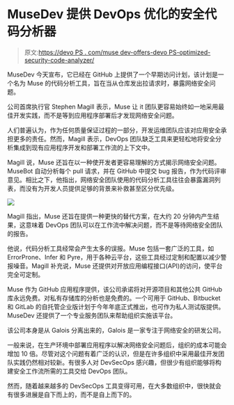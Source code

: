 # MuseDev 提供 DevOps 优化的安全代码分析器

> 原文:[https://devo PS . com/muse dev-offers-devo PS-optimized-security-code-analyzer/](https://devops.com/musedev-offers-devops-optimized-security-code-analyzer/)

MuseDev 今天宣布，它已经在 GitHub 上提供了一个早期访问计划，该计划是一个名为 Muse 的代码分析工具，旨在当从仓库发出拉请求时，暴露网络安全问题。

公司首席执行官 Stephen Magill 表示，Muse 让 it 团队更容易始终如一地采用最佳开发实践，而不是等到应用程序部署后才发现网络安全问题。

人们普遍认为，作为任何质量保证过程的一部分，开发运维团队应该对应用安全承担更多的责任。然而，Magill 表示，DevOps 团队缺乏工具来更轻松地将安全分析集成到现有应用程序开发和部署工作流的上下文中。

Magill 说，Muse 还旨在以一种使开发者更容易理解的方式揭示网络安全问题。MuseBot 自动分析每个 pull 请求，并在 GitHub 中提交 bug 报告，作为代码评审意见。相比之下，他指出，网络安全团队使用的代码分析工具往往会暴露漏洞列表，而没有为开发人员提供足够的背景来补救甚至区分优先级。

![](../Images/9ad6ce8d4d1bac438ad0521550c48f44.png)

Magill 指出，Muse 还旨在提供一种更快的替代方案，在大约 20 分钟内产生结果，这意味着 DevOps 团队可以在工作流中解决问题，而不是等待网络安全团队的报告。

他说，代码分析工具经常会产生太多的误报。Muse 包括一套广泛的工具，如 ErrorProne、Infer 和 Pyre，用于各种云平台，这些工具经过定制和配置以减少警报噪音。Magill 补充说，Muse 还提供对开放应用编程接口(API)的访问，使平台完全可定制。

Muse 作为 GitHub 应用程序提供，该公司承诺将对开源项目和其他公共 GitHub 库永远免费。对私有存储库的分析也是免费的。一个可用于 GitHub、Bitbucket 和 GitLab 的自托管企业版计划于今年年底正式推出，也可作为私人测试版提供。MuseDev 还提供了一个专业服务团队来帮助组织实施该平台。

该公司本身是从 Galois 分离出来的，Galois 是一家专注于网络安全的研发公司。

一般来说，在生产环境中部署应用程序以解决网络安全问题后，组织的成本可能会增加 10 倍。尽管对这个问题有着广泛的认识，但是在许多组织中采用最佳开发团队实践仍然相对较新。有很多人对 DevSecOps 感兴趣，但很少有组织能够将构建安全工作流所需的工具交给 DevOps 团队。

然而，随着越来越多的 DevSecOps 工具变得可用，在大多数组织中，很快就会有很多进展是自下而上的，而不是自上而下的。